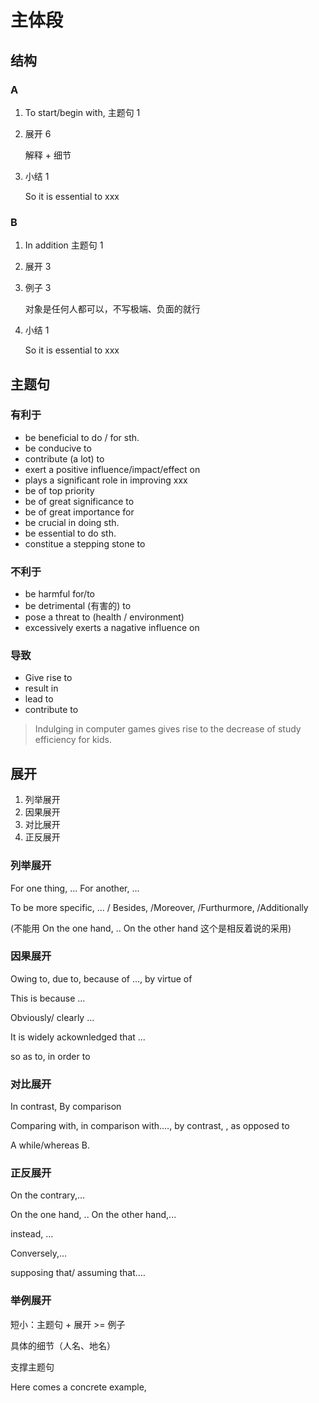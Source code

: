 # 主体段

## 结构

### A

1. To start/begin with, 主题句 1

2. 展开 6

   解释 + 细节

3. 小结 1

   So it is essential to xxx

### B

1. In addition 主题句 1

2. 展开 3

3. 例子 3

   对象是任何人都可以，不写极端、负面的就行

4. 小结 1

   So it is essential to xxx

## 主题句

### 有利于

- be beneficial to do / for sth.
- be conducive to
- contribute (a lot) to
- exert a positive influence/impact/effect on
- plays a significant role in improving xxx
- be of top priority
- be of great significance to
- be of great importance for
- be crucial in doing sth.
- be essential to do sth.
- constitue a stepping stone to

### 不利于

- be harmful for/to
- be detrimental (有害的) to
- pose a threat to (health / environment)
- excessively exerts a nagative influence on

### 导致

- Give rise to
- result in
- lead to
- contribute to

> Indulging in computer games gives rise to the decrease of study efficiency for kids.

## 展开

1. 列举展开
2. 因果展开
3. 对比展开
4. 正反展开

### 列举展开

For one thing, ... For another, ...

To be more specific, ... / Besides, /Moreover, /Furthurmore, /Additionally

(不能用 On the one hand, .. On the other hand 这个是相反着说的采用)

### 因果展开

Owing to, due to, because of ..., by virtue of

This is because ...

Obviously/ clearly ...

It is widely ackownledged that ...

so as to, in order to

### 对比展开

In contrast, By comparison

Comparing with, in comparison with.…, by contrast, , as opposed to

A while/whereas B.

### 正反展开

On the contrary,…

On the one hand, .. On the other hand,...

instead, …

Conversely,…

supposing that/ assuming that.…

### 举例展开

短小：主题句 + 展开 >= 例子

具体的细节（人名、地名）

支撑主题句

Here comes a concrete example,

